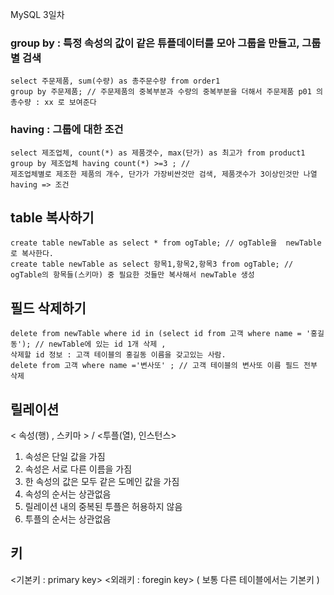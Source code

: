 MySQL 3일차

### group by : 특정 속성의 값이 같은 튜플데이터를 모아 그룹을 만들고, 그룹별 검색
    select 주문제품, sum(수량) as 총주문수량 from order1
    group by 주문제품; // 주문제품의 중복부분과 수량의 중복부분을 더해서 주문제품 p01 의 총수량 : xx 로 보여준다

### having : 그룹에 대한 조건 
    select 제조업체, count(*) as 제품갯수, max(단가) as 최고가 from product1
    group by 제조업체 having count(*) >=3 ; //
    제조업체별로 제조한 제품의 개수, 단가가 가장비싼것만 검색, 제품갯수가 3이상인것만 나열
    having => 조건

## table 복사하기
    create table newTable as select * from ogTable; // ogTable을  newTable로 복사한다.
    create table newTable as select 항목1,항목2,항목3 from ogTable; // ogTable의 항목들(스키마) 중 필요한 것들만 복사해서 newTable 생성

## 필드 삭제하기
    delete from newTable where id in (select id from 고객 where name = '홍길동'); // newTable에 있는 id 1개 삭제 ,
    삭제할 id 정보 : 고객 테이블의 홍길동 이름을 갖고있는 사람.
    delete from 고객 where name ='변사또' ; // 고객 테이블의 변사또 이름 필드 전부 삭제


## 릴레이션
< 속성(행) , 스키마 > / <투플(열), 인스턴스>
1. 속성은 단일 값을 가짐
2. 속성은 서로 다른 이름을 가짐
3. 한 속성의 값은 모두 같은 도메인 값을 가짐
4. 속성의 순서는 상관없음
5. 릴레이션 내의 중복된 투플은 허용하지 않음
6. 투플의 순서는 상관없음

## 키
<기본키 : primary key>
<외래키 : foregin key> ( 보통 다른 테이블에서는 기본키 )

